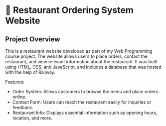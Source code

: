 # 🥘 Restaurant Ordering System Website

## Project Overview
This is a restaurant website developed as part of my Web Programming course project. The website allows users to place orders, contact the restaurant, and view relevant information about the restaurant. It was built using HTML, CSS, and JavaScript, and includes a database that was hosted with the help of Railway.

Features:
- Order System: Allows customers to browse the menu and place orders online.
- Contact Form: Users can reach the restaurant easily for inquiries or feedback.
- Restaurant Info: Displays essential information such as opening hours, location, and more.
